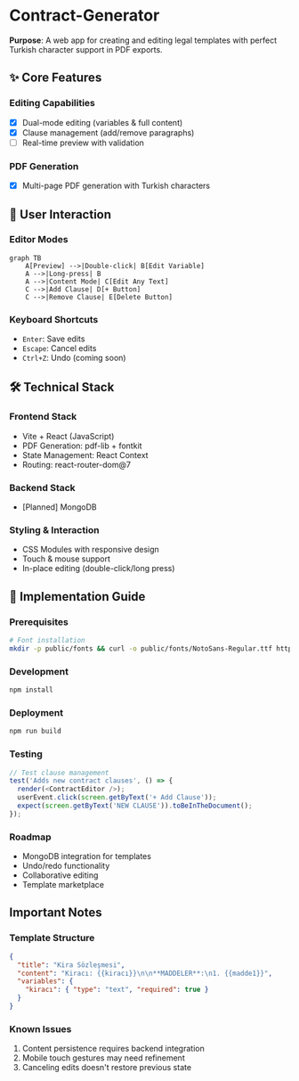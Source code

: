# Contract-Generator  

**Purpose**: A web app for creating and editing legal templates with perfect Turkish character support in PDF exports.

## ✨ Core Features
### Editing Capabilities
- [x] Dual-mode editing (variables & full content)
- [x] Clause management (add/remove paragraphs)
- [ ] Real-time preview with validation
### PDF Generation
- [x] Multi-page PDF generation with Turkish characters

## 🎯 User Interaction
### Editor Modes
```mermaid
graph TB
    A[Preview] -->|Double-click| B[Edit Variable]
    A -->|Long-press| B
    A -->|Content Mode| C[Edit Any Text]
    C -->|Add Clause| D[+ Button]
    C -->|Remove Clause| E[Delete Button]
```

### Keyboard Shortcuts
- `Enter`: Save edits
- `Escape`: Cancel edits
- `Ctrl+Z`: Undo (coming soon)

## 🛠 Technical Stack
### Frontend Stack
- Vite + React (JavaScript)
- PDF Generation: pdf-lib + fontkit
- State Management: React Context
- Routing: react-router-dom@7
### Backend Stack
- [Planned] MongoDB

### Styling & Interaction
- CSS Modules with responsive design
- Touch & mouse support
- In-place editing (double-click/long press)

## 🚀 Implementation Guide
### Prerequisites
```bash
# Font installation
mkdir -p public/fonts && curl -o public/fonts/NotoSans-Regular.ttf https://fonts.gstatic.com/s/notosans/v15/o-0IIpQlx3QUlC5A4PNr5TRF.ttf
```
### Development
```bash
npm install
```
### Deployment
```bash
npm run build
```
### Testing
```javascript
// Test clause management
test('Adds new contract clauses', () => {
  render(<ContractEditor />);
  userEvent.click(screen.getByText('+ Add Clause'));
  expect(screen.getByText('NEW CLAUSE')).toBeInTheDocument();
});
```
### Roadmap
- MongoDB integration for templates
- Undo/redo functionality
- Collaborative editing
- Template marketplace

   
## Important Notes
### Template Structure
```json
{
  "title": "Kira Sözleşmesi",
  "content": "Kiracı: {{kiracı}}\n\n**MADDELER**:\n1. {{madde1}}",
  "variables": {
    "kiracı": { "type": "text", "required": true }
  }
}
```

### Known Issues
1. Content persistence requires backend integration
2. Mobile touch gestures may need refinement
3. Canceling edits doesn't restore previous state


